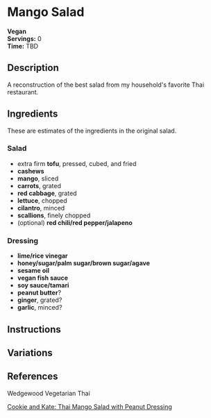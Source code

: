 # Mango Salad

**Vegan**  
**Servings:** 0  
**Time:** TBD  

## Description

A reconstruction of the best salad from my household's favorite Thai restaurant.

## Ingredients

These are estimates of the ingredients in the original salad.

### Salad
- extra firm **tofu**, pressed, cubed, and fried
- **cashews**
- **mango**, sliced
- **carrots**, grated
- **red cabbage**, grated
- **lettuce**, chopped
- **cilantro**, minced
- **scallions**, finely chopped 
- (optional) **red chili/red pepper/jalapeno**

### Dressing
- **lime/rice vinegar**
- **honey/sugar/palm sugar/brown sugar/agave**
- **sesame oil**
- **vegan fish sauce**
- **soy sauce/tamari**
- **peanut butter**?
- **ginger**, grated?
- **garlic**, minced?

## Instructions

## Variations

## References

Wedgewood Vegetarian Thai

[Cookie and Kate: Thai Mango Salad with Peanut Dressing](https://cookieandkate.com/thai-mango-salad-with-peanut-dressing/)
